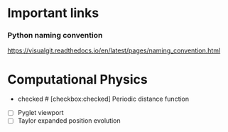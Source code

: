 # Important links
### Python naming convention
https://visualgit.readthedocs.io/en/latest/pages/naming_convention.html

# Computational Physics 

- checked # [checkbox:checked] Periodic distance function
- [ ] Pyglet viewport
- [ ] Taylor expanded position evolution
